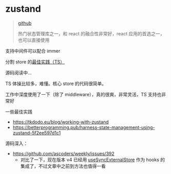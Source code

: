 # zustand

> [github](https://github.com/pmndrs/zustand)
>
> 热门状态管理库之一，和 react 的融合性非常好，react 应用的首选之一，也可以直接使用

支持中间件可以配合 immer

分割 store 的[最佳实践（TS）](https://github.com/pmndrs/zustand/blob/main/docs/guides/typescript.md#slices-pattern)

源码阅读中...

TS 体操比较多，难懂。核心 store 的代码很简单。

工作中深度使用了一下（除了 middleware），真的很爽，非常灵活，TS 支持也非常好

一些最佳实践

- https://tkdodo.eu/blog/working-with-zustand
- https://betterprogramming.pub/harness-state-management-using-zustand-5f2ee597d1c1

源码深入：

- https://github.com/ascoders/weekly/issues/392
  - 对比了一下，现在版本 v4 已经用 [useSyncExternalStore](https://react.dev/reference/react/useSyncExternalStore) 作为 hooks 的集成了，不过文章中之前到方法也值得一看
